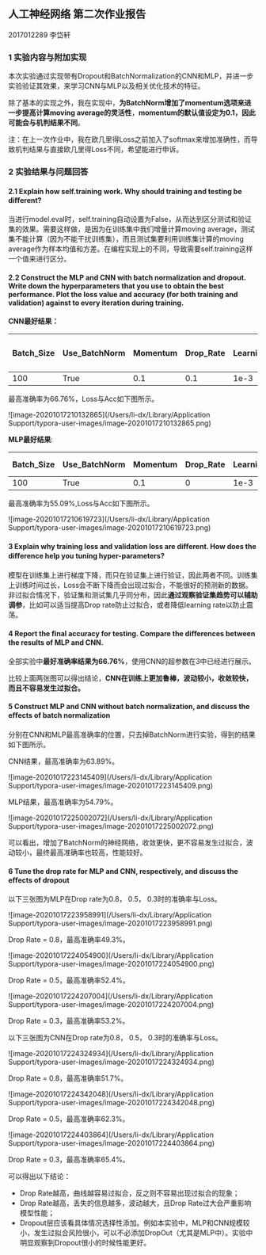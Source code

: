 ## 人工神经网络 第二次作业报告

2017012289 李岱轩

### 1 实验内容与附加实现

本次实验通过实现带有Dropout和BatchNormalization的CNN和MLP，并进一步实验验证其效果，来学习CNN与MLP以及相关优化技术的特征。

除了基本的实现之外，我在实现中，**为BatchNorm增加了momentum选项来进一步提高计算moving average的灵活性**，**momentum的默认值设定为0.1，因此可能会与机判结果不同**。

注：在上一次作业中，我在欧几里得Loss之前加入了softmax来增加准确性，而导致机判结果与直接欧几里得Loss不同，希望能进行申诉。

### 2 实验结果与问题回答

#### 2.1 Explain how self.training work. Why should training and testing be diﬀerent?

当进行model.eval时，self.training自动设置为False，从而达到区分测试和验证集的效果。需要这样做，是因为在训练集中我们增量计算moving average，测试集不能计算（因为不能干扰训练集），而且测试集要利用训练集计算的moving average作为样本均值和方差。在编程实现上的不同，导致需要self.training这样一个值来进行区分。

#### 2.2 Construct the MLP and CNN with batch normalization and dropout. Write down the hyperparameters that you use to obtain the best performance. Plot the loss value and accuracy (for both training and validation) against to every iteration during training.

**CNN最好结果：**

| Batch_Size | Use_BatchNorm | Momentum | Drop_Rate | Learning_Rate | Filter Num(中间层) |
| ---------- | ------------- | -------- | --------- | ------------- | ------------------ |
| 100        | True          | 0.1      | 0.1       | 1e-3          | 10; 20             |

最高准确率为66.76%，Loss与Acc如下图所示。

![image-20201017210132865](/Users/li-dx/Library/Application Support/typora-user-images/image-20201017210132865.png)

**MLP最好结果**:

| Batch_Size | Use_BatchNorm | Momentum | Drop_Rate | Learning_Rate | Hidden Layer |
| ---------- | ------------- | -------- | --------- | ------------- | ------------ |
| 100        | True          | 0.1      | 0         | 1e-3          | 1536         |

最高准确率为55.09%,Loss与Acc如下图所示。

![image-20201017210619723](/Users/li-dx/Library/Application Support/typora-user-images/image-20201017210619723.png)

#### 3 Explain why training loss and validation loss are diﬀerent. How does the diﬀerence help you tuning hyper-parameters?

模型在训练集上进行梯度下降，而只在验证集上进行验证，因此两者不同。训练集上训练时间过长，Loss会不断下降而会出现过拟合，不能很好的预测新的数据。非过拟合情况下，验证集和测试集几乎同分布，因此**通过观察验证集趋势可以辅助调参**，比如可以适当提高Drop rate防止过拟合，或者降低learning rate以防止震荡。

#### 4 Report the ﬁnal accuracy for testing. Compare the diﬀerences between the results of MLP and CNN.

全部实验中**最好准确率结果为66.76%**，使用CNN的超参数在3中已经进行展示。

比较上面两张图可以得出结论，**CNN在训练上更加鲁棒，波动较小，收敛较快，而且不容易发生过拟合。**

#### 5 Construct MLP and CNN without batch normalization, and discuss the eﬀects of batch normalization

分别在CNN和MLP最高准确率的位置，只去掉BatchNorm进行实验，得到的结果如下图所示。

CNN结果，最高准确率为63.89%。

![image-20201017223145409](/Users/li-dx/Library/Application Support/typora-user-images/image-20201017223145409.png)

MLP结果，最高准确率为54.79%。

![image-20201017225002072](/Users/li-dx/Library/Application Support/typora-user-images/image-20201017225002072.png)

可以看出，增加了BatchNorm的神经网络，收敛更快，更不容易发生过拟合，波动较小，最终最高准确率也较高，性能较好。

#### 6 Tune the drop rate for MLP and CNN, respectively, and discuss the eﬀects of dropout

以下三张图为MLP在Drop rate为0.8， 0.5， 0.3时的准确率与Loss。

![image-20201017223958991](/Users/li-dx/Library/Application Support/typora-user-images/image-20201017223958991.png)

Drop Rate = 0.8，最高准确率49.3%。

![image-20201017224054900](/Users/li-dx/Library/Application Support/typora-user-images/image-20201017224054900.png)

Drop Rate = 0.5，最高准确率52.4%。

![image-20201017224207004](/Users/li-dx/Library/Application Support/typora-user-images/image-20201017224207004.png)

Drop Rate = 0.3，最高准确率53.2%。

以下三张图为CNN在Drop rate为0.8， 0.5， 0.3时的准确率与Loss。

![image-20201017224324934](/Users/li-dx/Library/Application Support/typora-user-images/image-20201017224324934.png)

Drop Rate = 0.8，最高准确率51.7%。

![image-20201017224342048](/Users/li-dx/Library/Application Support/typora-user-images/image-20201017224342048.png)

Drop Rate = 0.5，最高准确率62.3%。

![image-20201017224403864](/Users/li-dx/Library/Application Support/typora-user-images/image-20201017224403864.png)

Drop Rate = 0.3，最高准确率65.4%。

可以得出以下结论：

* Drop Rate越高，曲线越容易过拟合，反之则不容易出现过拟合的现象；
* Drop Rate越高，丢失的信息越多，波动越大，且Drop Rate过大会严重影响模型性能；
* Dropout层应该看具体情况选择性添加。例如本实验中，MLP和CNN规模较小，发生过拟合风险很小，可以不必添加DropOut（尤其是MLP中）。实验中明显观察到Dropout很小的时候性能更好。

